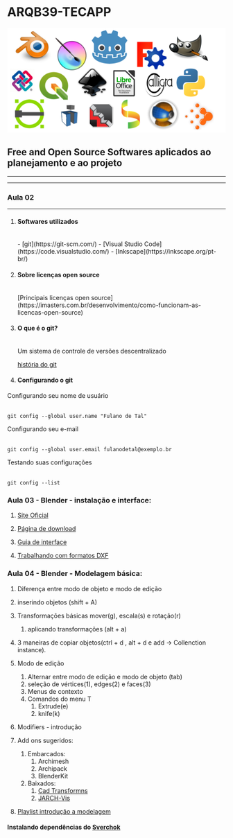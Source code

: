 # ARQB39-TECAPP

![LOGOS](./LOGOS/logos.png)

## Free and Open Source Softwares aplicados ao planejamento e ao projeto
__________________________
__________________________
### Aula 02
__________________________
1. #### Softwares utilizados
   <br/>
   - [git](https://git-scm.com/)
   - [Visual Studio Code](https://code.visualstudio.com/)
   - [Inkscape](https://inkscape.org/pt-br/)
  
    <br/>
1. #### Sobre licenças open source
      <br/>
      [Principais licenças open source](https://imasters.com.br/desenvolvimento/como-funcionam-as-licencas-open-source)

    <br/>

1. #### O que é o git?
   
    <br/>
    Um sistema de controle de versões descentralizado

    [história do git](https://www.welcometothejungle.com/en/articles/btc-history-git)
    <br/>
1. #### Configurando o git
   
  Configurando seu nome de usuário

   ```

   git config --global user.name "Fulano de Tal"
   
  ```

  Configurando seu e-mail

  ```

  git config --global user.email fulanodetal@exemplo.br

  ```

  Testando suas configurações

  ```

  git config --list

  ```
### Aula 03 - Blender - instalação e interface:

1. [Site Oficial](https://www.blender.org)

1. [Página de download](https://www.blender.org/download/)

1. [Guia de interface](./blender/b_interface.md)


3. [Trabalhando com formatos DXF](blender/modelagem_Import_dxf.md)

### Aula 04 - Blender - Modelagem básica:

1. Diferença entre modo de objeto e modo de edição

1. inserindo objetos (shift + A)

1. Transformações básicas mover(g), escala(s) e rotação(r)
   1. aplicando transformações (alt + a)
2. 3 maneiras de copiar objetos(ctrl + d , alt + d e add -> Collenction instance).

1. Modo de edição
   1. Alternar entre modo de edição e modo de objeto (tab)
   2. seleção de vértices(1), edges(2) e faces(3)
   3. Menus de contexto
   4. Comandos do menu T
      1. Extrude(e)
      2. knife(k)
1. Modifiers - introdução

1. Add ons sugeridos:
   1. Embarcados:
      1. Archimesh
      2. Archipack
      3. BlenderKit
   2. Baixados:
      1. [Cad Transformns](https://gumroad.com/l/nqvcs)
      2. [JARCH-Vis](https://github.com/BlendingJake/JARCH-Vis)

1. [Playlist introdução a modelagem](https://www.youtube.com/watch?v=kbHsXdrRIBY&list=PL-YgB1cUwWX3JWUeHtvQ2GPrm81XOYnox)


#### Instalando dependências do [Sverchok](blender/dependencias.md)
